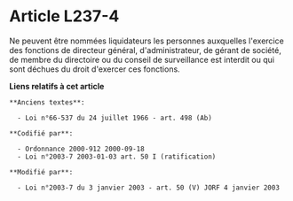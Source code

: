 # Article L237-4

Ne peuvent être nommées liquidateurs les personnes auxquelles l'exercice des fonctions de directeur général,
d'administrateur, de gérant de société, de membre du directoire ou du conseil de surveillance est interdit ou qui sont
déchues du droit d'exercer ces fonctions.

**Liens relatifs à cet article**

	**Anciens textes**:

	  - Loi n°66-537 du 24 juillet 1966 - art. 498 (Ab)

	**Codifié par**:

	  - Ordonnance 2000-912 2000-09-18
	  - Loi n°2003-7 2003-01-03 art. 50 I (ratification)

	**Modifié par**:

	  - Loi n°2003-7 du 3 janvier 2003 - art. 50 (V) JORF 4 janvier 2003
